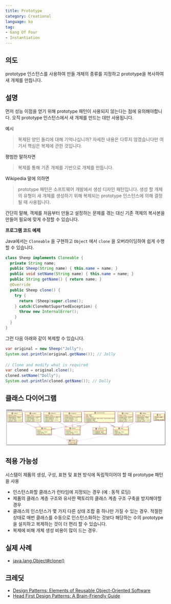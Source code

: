 ```yaml
---
title: Prototype
category: Creational
language: ko
tag:
- Gang Of Four
- Instantiation
---
```


## 의도

prototype 인스턴스를 사용하여 만들 개체의 종류를 지정하고  prototype을 복사하여 새 개체를 만듭니다.

## 설명

먼저 성능 이점을 얻기 위해 prototype 패턴이 사용되지 않는다는 점에 유의해야합니다. 오직 prototype 인스턴스에서 새 개체를 만드는 데만 사용됩니다.

예시

> 복제된 양인 돌리에 대해 기억나십니까? 자세한 내용은 다루지 않겠습니다만 여기서 핵심은 복제에 관한 것입니다.

평범한 말하자면

> 복제를 통해 기존 개체를 기반으로 개체를 만듭니다.

Wikipedia 말에 의하면

> prototype 패턴은 소프트웨어 개발에서 생성 디자인 패턴입니다. 생성 할 개체의 유형이 새 개체를 생성하기 위해 복제되는 prototype 인스턴스에 의해 결정될 때 사용됩니다.

간단히 말해, 객체를 처음부터 만들고 설정하는 문제를 겪는 대신 기존 객체의 복사본을 만들어 필요에 맞게 수정할 수 있습니다.

**프로그램 코드 예제**

Java에서는 `Cloneable` 을 구현하고 `Object` 에서 `clone` 을 오버라이딩하여 쉽게 수행 할 수 있습니다.

```java
class Sheep implements Cloneable {
  private String name;
  public Sheep(String name) { this.name = name; }
  public void setName(String name) { this.name = name; }
  public String getName() { return name; }
  @Override
  public Sheep clone() {
    try {
      return (Sheep)super.clone();
    } catch(CloneNotSuportedException) {
      throw new InternalError();
    }
  }
}
```

그런 다음 아래와 같이 복제할 수 있습니다.

```java
var original = new Sheep("Jolly");
System.out.println(original.getName()); // Jolly

// Clone and modify what is required
var cloned = original.clone();
cloned.setName("Dolly");
System.out.println(cloned.getName()); // Dolly
```

## 클래스 다이어그램

![alt text](./etc/prototype.urm.png)

## 적용 가능성

시스템이 제품의 생성, 구성, 표현 및 표현 방식에 독립적이어야 할 때 prototype 패턴을 사용

- 인스턴스화할 클래스가 런타임에 지정되는 경우 (예 : 동적 로딩)
- 제품의 클래스 계층 구조와 유사한 팩토리의 클래스 계층 구조 구축을 방지해야할 경우
- 클래스의 인스턴스가 몇 가지 다른 상태 조합 중 하나만 가질 수 있는 경우. 적절한 상태로 매번 클래스를 수동으로 인스턴스화하는 것보다 해당하는 수의 prototype을 설치하고 복제하는 것이 더 편리 할 수 있습니다.
- 복제에 비해 개체 생성 비용이 많이 드는 경우.

## 실제 사례

- [java.lang.Object#clone()](https://docs.oracle.com/javase/8/docs/api/java/lang/Object.html#clone%28%29)

## 크레딧

- [Design Patterns: Elements of Reusable Object-Oriented Software](https://www.amazon.com/gp/product/0201633612/ref=as_li_tl?ie=UTF8&camp=1789&creative=9325&creativeASIN=0201633612&linkCode=as2&tag=javadesignpat-20&linkId=675d49790ce11db99d90bde47f1aeb59)
- [Head First Design Patterns: A Brain-Friendly Guide](https://www.amazon.com/gp/product/0596007124/ref=as_li_tl?ie=UTF8&camp=1789&creative=9325&creativeASIN=0596007124&linkCode=as2&tag=javadesignpat-20&linkId=6b8b6eea86021af6c8e3cd3fc382cb5b)
